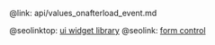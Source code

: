 @link: api/values_onafterload_event.md

@seolinktop: [ui widget library](https://webix.com)
@seolink: [form control](https://webix.com/widget/form/)